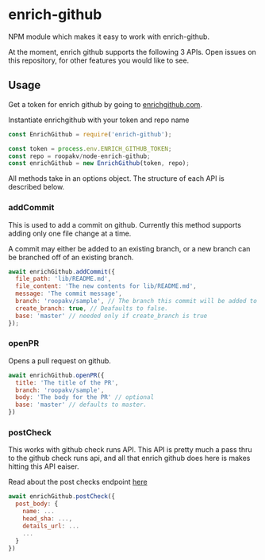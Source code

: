 # enrich-github

NPM module which makes it easy to work with enrich-github.

At the moment, enrich github supports the following 3 APIs. Open issues on this
repository, for other features you would like to see.

## Usage

Get a token for enrich github by going to [enrichgithub.com](http://enrichgithub.com).

Instantiate enrichgithub with your token and repo name

```javascript
const EnrichGithub = require('enrich-github');

const token = process.env.ENRICH_GITHUB_TOKEN;
const repo = roopakv/node-enrich-github;
const enrichGithub = new EnrichGithub(token, repo);
```

All methods take in an options object. The structure of each API is described
below.

### addCommit

This is used to add a commit on github. Currently this method supports adding
only one file change at a time.

A commit may either be added to an existing branch, or a new branch can be
branched off of an existing branch.

```javascript
await enrichGithub.addCommit({
  file_path: 'lib/README.md',
  file_content: 'The new contents for lib/README.md',
  message: 'The commit message',
  branch: 'roopakv/sample', // The branch this commit will be added to
  create_branch: true, // Deafaults to false.
  base: 'master' // needed only if create_branch is true
});
```

### openPR

Opens a pull request on github.

```javascript
await enrichGithub.openPR({
  title: 'The title of the PR',
  branch: 'roopakv/sample',
  body: 'The body for the PR' // optional
  base: 'master' // defaults to master.
})
```

### postCheck

This works with github check runs API. This API is pretty much a pass thru to
the github check runs api, and all that enrich github does here is
makes hitting this API eaiser.

Read about the post checks endpoint [here](https://developer.github.com/v3/checks/runs/#create-a-check-run)

```javascript
await enrichGithub.postCheck({
  post_body: {
    name: ...
    head_sha: ...,
    details_url: ...
    ...
  }
})
```
